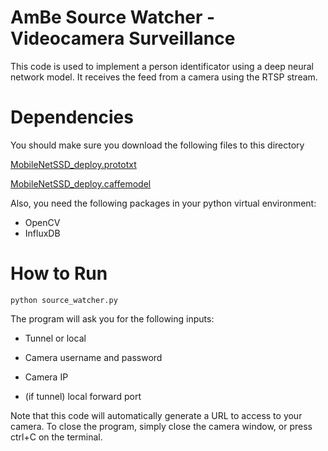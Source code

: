 # AmBe Source Watcher - Videocamera Surveillance

This code is used to implement a person identificator using a deep neural network model. It receives the feed from a camera using the RTSP stream. 


# Dependencies

You should make sure you download the following files to this directory

[MobileNetSSD_deploy.prototxt](https://drive.google.com/file/d/0B3gersZ2cHIxRm5PMWRoTkdHdHc/view?resourcekey=0-1Lpfs4EvGDeCQz12AF64hQ)

[MobileNetSSD_deploy.caffemodel](https://gist.github.com/mm-aditya/797a3e7ee041ef88cd4d9e293eaacf9f#file-mobilenetssd_deploy-prototxt)

Also, you need the following packages in your python virtual environment:

- OpenCV
- InfluxDB 

# How to Run
```python source_watcher.py```

The program will ask you for the following inputs:

- Tunnel or local
- Camera username and password
- Camera IP

- (if tunnel) local forward port

Note that this code will automatically generate a URL to access to your camera. To close the program, simply close the camera window, or press ctrl+C on the terminal. 

